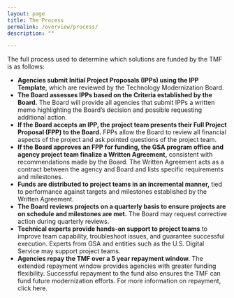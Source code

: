 ```yaml
---
layout: page
title: The Process
permalink: /overview/process/
description: ""

---
```


The full process used to determine which solutions are funded by the TMF is as follows:

- **Agencies submit Initial Project Proposals (IPPs) using the IPP Template**, which are reviewed by the Technology Modernization Board.
- **The Board assesses IPPs based on the Criteria established by the Board.** The Board will provide all agencies that submit IPPs a written memo highlighting the Board’s decision and possible requesting additional action.
- **If the Board accepts an IPP, the project team presents their Full Project Proposal (FPP) to the Board.** FPPs allow the Board to review all financial aspects of the project and ask pointed questions of the project team.
- **If the Board approves an FPP for funding, the GSA program office and agency project team finalize a Written Agreement,** consistent with recommendations made by the Board. The Written Agreement acts as a contract between the agency and Board and lists specific requirements and milestones.
- **Funds are distributed to project teams in an incremental manner,** tied to performance against targets and milestones established by the Written Agreement.
- **The Board reviews projects on a quarterly basis to ensure projects are on schedule and milestones are met.** The Board may request corrective action during quarterly reviews.  
- **Technical experts provide hands-on support to project teams** to improve team capability, troubleshoot issues, and guarantee successful execution. Experts from GSA and entities such as the U.S. Digital Service may support project teams.
- **Agencies repay the TMF over a 5 year repayment window.** The extended repayment window provides agencies with greater funding flexibility. Successful repayment to the fund also ensures the TMF can fund future modernization efforts. For more information on repayment, click here.
